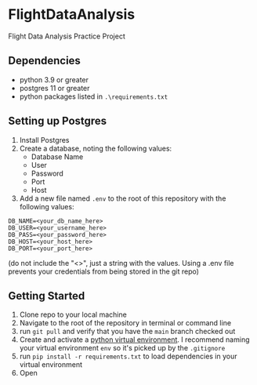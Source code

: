 # FlightDataAnalysis
Flight Data Analysis Practice Project

## Dependencies
- python 3.9 or greater
- postgres 11 or greater
- python packages listed in `.\requirements.txt`

## Setting up Postgres
1. Install Postgres
2. Create a database, noting the following values:
    - Database Name
    - User
    - Password
    - Port
    - Host
3. Add a new file named `.env` to the root of this repository with the following values:
```
DB_NAME=<your_db_name_here>
DB_USER=<your_username_here>
DB_PASS=<your_password_here>
DB_HOST=<your_host_here>
DB_PORT=<your_port_here>
```
(do not include the "<>", just a string with the values. Using a .env file prevents your credentials from being stored in the git repo)
    

## Getting Started
1. Clone repo to your local machine
2. Navigate to the root of the repository in terminal or command line
3. run `git pull` and verify that you have the `main` branch checked out
4. Create and activate a [python virtual environment](https://docs.python.org/3/library/venv.html). I recommend naming your virtual environment `env` so it's picked up by the `.gitignore`
5. run `pip install -r requirements.txt` to load dependencies in your virtual environment
6. Open 
